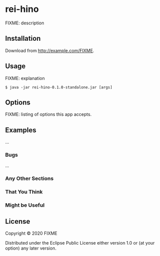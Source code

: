 # rei-hino

FIXME: description

## Installation

Download from http://example.com/FIXME.

## Usage

FIXME: explanation

    $ java -jar rei-hino-0.1.0-standalone.jar [args]

## Options

FIXME: listing of options this app accepts.

## Examples

...

### Bugs

...

### Any Other Sections
### That You Think
### Might be Useful

## License

Copyright © 2020 FIXME

Distributed under the Eclipse Public License either version 1.0 or (at
your option) any later version.
